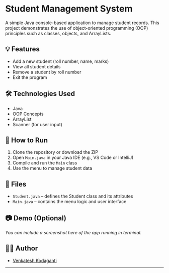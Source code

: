 # Student Management System

A simple Java console-based application to manage student records. This project demonstrates the use of object-oriented programming (OOP) principles such as classes, objects, and ArrayLists.

## 💡 Features

- Add a new student (roll number, name, marks)
- View all student details
- Remove a student by roll number
- Exit the program

## 🛠 Technologies Used

- Java
- OOP Concepts
- ArrayList
- Scanner (for user input)

## 🚀 How to Run

1. Clone the repository or download the ZIP
2. Open `Main.java` in your Java IDE (e.g., VS Code or IntelliJ)
3. Compile and run the `Main` class
4. Use the menu to manage student data

## 📁 Files

- `Student.java` – defines the Student class and its attributes
- `Main.java` – contains the menu logic and user interface

## 📷 Demo (Optional)

_You can include a screenshot here of the app running in terminal._

## 🧑‍💻 Author

- [Venkatesh Kodaganti](https://github.com/192110481)

---
